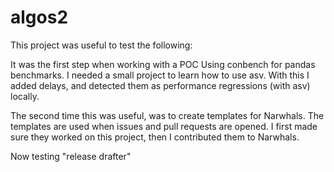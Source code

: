 # algos2
This project was useful to test the following:

It was the first step when working with a POC Using conbench for pandas benchmarks. I needed a small project to learn how to use asv. With this I added delays, and detected them as performance regressions (with asv) locally.

The second time this was useful, was to create templates for Narwhals. The templates are used when issues and pull requests are opened. I first made sure they worked on this project, then I contributed them to Narwhals.

Now testing "release drafter"